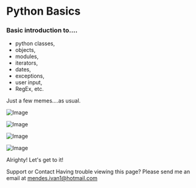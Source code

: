 # Python Basics
### Basic introduction to....

- python classes, 
- objects, 
- modules, 
- iterators, 
- dates, 
- exceptions, 
- user input, 
- RegEx, etc.

Just a few memes....as usual.


![Image](https://i.pinimg.com/originals/51/f0/07/51f0079acca8d2d2f15fffd002aec6a3.jpg)

![Image](https://www.probytes.net/wp-content/uploads/2018/01/4-1-768x615.png)

![Image](https://www.probytes.net/wp-content/uploads/2018/01/6-1.jpg)

![Image](https://www.probytes.net/wp-content/uploads/2018/01/6-1.png)

Alrighty! Let's get to it!

Support or Contact
Having trouble viewing this page? Please send me an email at mendes.ivan1@hotmail.com
